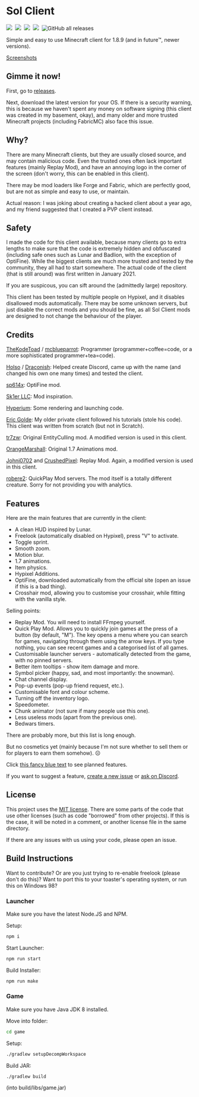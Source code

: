 # Sol Client


<a href="https://github.com/TheKodeToad/Sol-Client/actions/workflows/build.yml"><img src="https://img.shields.io/github/workflow/status/TheKodeToad/Sol-Client/build?style=for-the-badge&logo=github&logoColor=white"/></a>&nbsp;
<img src="https://img.shields.io/static/v1?label=you%20didn%27t&message=ask%20for%20this&color=blue&style=for-the-badge"/>&nbsp;
<img src="https://img.shields.io/static/v1?label=minecraft&message=1.8.9&color=brightgreen&style=for-the-badge"/>&nbsp;
<a href="https://discord.gg/QFDGDhcFqu"><img src="https://img.shields.io/discord/886561982872977408?color=5662F6&label=discord&logo=discord&logoColor=white&style=for-the-badge"/></a>&nbsp;
![GitHub all releases](https://img.shields.io/github/downloads/TheKodeToad/Sol-Client/total?label=Downloads&style=for-the-badge)&nbsp;

Simple and easy to use Minecraft client for 1.8.9 (and in future™, newer versions).

[Screenshots](assets/screenshots)

## Gimme it now!
First, go to [releases](https://github.com/TheKodeToad/Sol-Client/releases).

Next, download the latest version for your OS. If there is a security warning, this is because we haven't spent any money on software signing (this client was created in my basement, okay), and many older and more trusted Minecraft projects (including FabricMC) also face this issue.

## Why?
There are many Minecraft clients, but they are usually closed source, and may contain malicious code. Even the trusted ones often lack important features (mainly Replay Mod), and have an annoying logo in the corner of the screen (don't worry, this can be enabled in this client).

There may be mod loaders like Forge and Fabric, which are perfectly good, but are not as simple and easy to use, or maintain.

Actual reason: I was joking about creating a hacked client about a year ago, and my friend suggested that I created a PVP client instead.

## Safety
I made the code for this client available, because many clients go to extra lengths to make sure that the code is extremely hidden and obfuscated (including safe ones such as Lunar and Badlion, with the exception of OptiFine). While the biggest clients are much more trusted and tested by the community, they all had to start somewhere. The actual code of the client (that is still around) was first written in January 2021.

If you are suspicous, you can sift around the (admittedly large) repository.

This client has been tested by multiple people on Hypixel, and it disables disallowed mods automatically. There may be some unknown servers, but just disable the correct mods and you should be fine, as all Sol Client mods are designed to not change the behaviour of the player.

## Credits
[TheKodeToad](https://github.com/TheKodeToad) / [mcblueparrot](https://mine.ly/mcblueparrot.1): Programmer (programmer+coffee=code, or a more sophisticated programmer+tea=code).

[Holso](https://github.com/Holso) / [Draconish](https://mine.ly/Draconish.1): Helped create Discord, came up with the name (and changed his own one many times) and tested the client.

[sp614x](https://github.com/sp614x): OptiFine mod.

[Sk1er LLC](https://github.com/Sk1erLLC): Mod inspiration.

[Hyperium](https://github.com/HyperiumClient/Hyperium): Some rendering and launching code.

[Eric Golde](https://www.youtube.com/c/egold555): My older private client followed his tutorials (stole his code). This client was written from scratch (but not in Scratch).

[tr7zw](https://github.com/tr7zw/EntityCulling): Original EntityCulling mod. A modified version is used in this client.

[OrangeMarshall](https://namemc.com/profile/OrangeMarshall.1): Original 1.7 Animations mod.

[Johni0702](https://github.com/Johni0702) and [CrushedPixel](https://github.com/CrushedPixel): Replay Mod. Again, a modified version is used in this client.

[robere2](https://github.com/robere2): QuickPlay Mod servers. The mod itself is a totally different creature. Sorry for not providing you with analytics.

## Features

Here are the main features that are currently in the client:

- A clean HUD inspired by Lunar.
- Freelook (automatically disabled on Hypixel), press "V" to activate.
- Toggle sprint.
- Smooth zoom.
- Motion blur.
- 1.7 animations.
- Item physics.
- Hypixel Additions.
- OptiFine, downloaded automatically from the official site (open an issue if this is a bad thing).
- Crosshair mod, allowing you to customise your crosshair, while fitting with the vanilla style.  

Selling points:
- Replay Mod. You will need to install FFmpeg yourself.
- Quick Play Mod. Allows you to quickly join games at the press of a button (by default, "M"). The key opens a menu where you can search for games, navigating through them using the arrow keys. If you type nothing, you can see recent games and a categorised list of all games.
- Customisable launcher servers - automatically detected from the game, with no pinned servers.
- Better item tooltips - show item damage and more.
- Symbol picker (happy, sad, and most importantly: the snowman).
- Chat channel display.
- Pop-up events (pop-up friend request, etc.).
- Customisable font and colour scheme.
- Turning off the inventory logo.
- Speedometer.
- Chunk animator (not sure if many people use this one).
- Less useless mods (apart from the previous one).
- Bedwars timers.

There are probably more, but this list is long enough.

But no cosmetics yet (mainly because I'm not sure whether to sell them or for players to earn them somehow). ☹

Click [this fancy blue text](https://github.com/TheKodeToad/SolClient/projects/1) to see planned features.

If you want to suggest a feature, [create a new issue](https://github.com/TheKodeToad/Sol-Client/issues/new) or [ask on Discord](https://discord.gg/QFDGDhcFqu).

## License
This project uses the [MIT license](LICENSE). There are some parts of the code that use other licenses (such as code "borrowed" from other projects). If this is the case, it will be noted in a comment, or another license file in the same directory.

If there are any issues with us using your code, please open an issue.

## Build Instructions

Want to contribute? Or are you just trying to re-enable freelook (please don't do this)? Want to port this to your toaster's operating system, or run this on Windows 98?

### Launcher

Make sure you have the latest Node.JS and NPM.

Setup:
```sh
npm i
```

Start Launcher:
```sh
npm run start
```

Build Installer:
```sh
npm run make
```

### Game

Make sure you have Java JDK 8 installed.

Move into folder:
```sh
cd game
```

Setup:
```sh
./gradlew setupDecompWorkspace
```

Build JAR:
```sh
./gradlew build
```
(into build/libs/game.jar)

